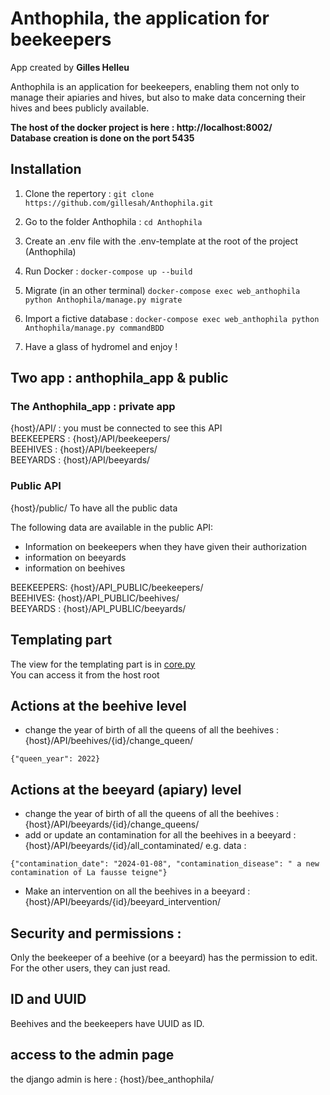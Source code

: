 # Anthophila, the application for beekeepers

App created by **Gilles Helleu**

Anthophila is an application for beekeepers, enabling them not only to manage their apiaries and hives, but also to make data concerning their hives and bees publicly available.

**The host of the docker project is here : http://localhost:8002/**  
**Database creation is done on the port 5435**

## Installation

1. Clone the repertory : `git clone https://github.com/gillesah/Anthophila.git`

2. Go to the folder Anthophila : `cd Anthophila`
3. Create an .env file with the .env-template at the root of the project (Anthophila)
4. Run Docker : `docker-compose up --build`
5. Migrate (in an other terminal) `docker-compose exec web_anthophila python Anthophila/manage.py migrate`
6. Import a fictive database : `docker-compose exec web_anthophila python Anthophila/manage.py commandBDD`
7. Have a glass of hydromel and enjoy !

## Two app : anthophila_app & public

### The Anthophila_app : private app

{host}/API/ : you must be connected to see this API  
BEEKEEPERS : {host}/API/beekeepers/  
BEEHIVES : {host}/API/beekeepers/  
BEEYARDS : {host}/API/beeyards/

### Public API

{host}/public/ To have all the public data

The following data are available in the public API:

- Information on beekeepers when they have given their authorization
- information on beeyards
- information on beehives

BEEKEEPERS: {host}/API_PUBLIC/beekeepers/  
BEEHIVES: {host}/API_PUBLIC/beehives/  
BEEYARDS : {host}/API_PUBLIC/beeyards/

## Templating part

The view for the templating part is in [core.py](./anthophila_app/views/core.py)  
You can access it from the host root

## Actions at the beehive level

- change the year of birth of all the queens of all the beehives : {host}/API/beehives/{id}/change_queen/

```
{"queen_year": 2022}
```

## Actions at the beeyard (apiary) level

- change the year of birth of all the queens of all the beehives : {host}/API/beeyards/{id}/change_queens/
- add or update an contamination for all the beehives in a beeyard : {host}/API/beeyards/{id}/all_contaminated/ e.g. data :

```
{"contamination_date": "2024-01-08", "contamination_disease": " a new contamination of La fausse teigne"}
```

- Make an intervention on all the beehives in a beeyard : {host}/API/beeyards/{id}/beeyard_intervention/

## Security and permissions :

Only the beekeeper of a beehive (or a beeyard) has the permission to edit. For the other users, they can just read.

## ID and UUID

Beehives and the beekeepers have UUID as ID.

## access to the admin page

the django admin is here : {host}/bee_anthophila/

